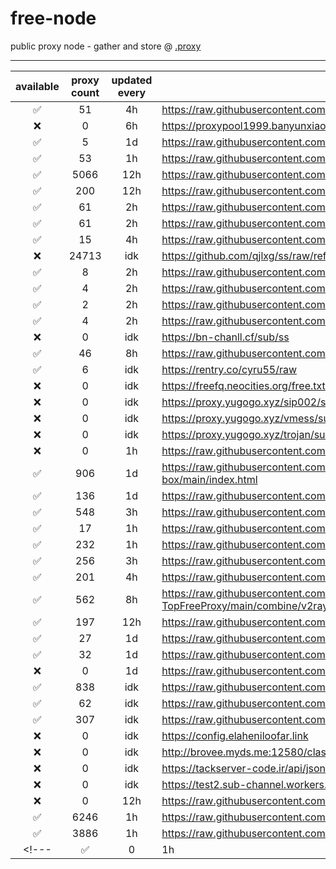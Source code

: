 # free-node
public proxy node - gather and store @ [.proxy](https://github.com/mheidari98/.proxy)

---

| available | proxy count | updated every | url |
|:---------:|:---------:|:-------------:|-----|
| ✅ | 51 | 4h |https://raw.githubusercontent.com/wrfree/free/main/README.md|
| ❌ | 0 | 6h |https://proxypool1999.banyunxiaoxi.icu/clash/proxies|
| ✅ | 5 | 1d |https://raw.githubusercontent.com/aiboboxx/v2rayfree/main/README.md|
| ✅ | 53 | 1h |https://raw.githubusercontent.com/Pawdroid/Free-servers/main/sub|
| ✅ | 5066 | 12h |https://raw.githubusercontent.com/mahdibland/V2RayAggregator/master/sub/sub_merge_base64.txt|
| ✅ | 200 | 12h |https://raw.githubusercontent.com/mahdibland/V2RayAggregator/master/Eternity|
| ✅ | 61 |2h |https://raw.githubusercontent.com/mahdibland/V2RayAggregator/master/sub/airport_merge_base64.txt|
| ✅ | 61 |2h |https://raw.githubusercontent.com/mahdibland/V2RayAggregator/master/EternityAir|
| ✅ | 15 | 4h |https://raw.githubusercontent.com/freefq/free/master/v2|
| ❌ | 24713 | idk |https://github.com/qjlxg/ss/raw/refs/heads/master/list_raw.txt|
| ✅ | 8 | 2h |https://raw.githubusercontent.com/learnhard-cn/free_proxy_ss/main/free|
| ✅ | 4 | 2h |https://raw.githubusercontent.com/learnhard-cn/free_proxy_ss/main/ss/sssub|
| ✅ | 2 | 2h |https://raw.githubusercontent.com/learnhard-cn/free_proxy_ss/main/ssr/ssrsub|
| ✅ | 4 | 2h |https://raw.githubusercontent.com/learnhard-cn/free_proxy_ss/main/v2ray/v2raysub|
| ❌ | 0 | idk |https://bn-chanll.cf/sub/ss|
| ✅ | 46 | 8h |https://raw.githubusercontent.com/mfuu/v2ray/master/v2ray|
| ✅ | 6 | idk |https://rentry.co/cyru55/raw|
| ❌ | 0 | idk |https://freefq.neocities.org/free.txt|
| ❌ | 0 | idk |https://proxy.yugogo.xyz/sip002/sub|
| ❌ | 0 | idk |https://proxy.yugogo.xyz/vmess/sub|
| ❌ | 0 | idk |https://proxy.yugogo.xyz/trojan/sub|
| ❌ | 0 | 1h |https://raw.githubusercontent.com/tbbatbb/Proxy/master/dist/v2ray.config.txt|
| ✅ | 906 | 1d |https://raw.githubusercontent.com/AlienVPN402/AlienVPN402-subscribe-servers-sing-box/main/index.html|
| ✅ | 136 | 1d |https://raw.githubusercontent.com/LonUp/NodeList/main/V2RAY/Latest_base64.txt|
| ✅ | 548 | 3h |https://raw.githubusercontent.com/w1770946466/Auto_proxy/main/Long_term_subscription_num|
| ✅ | 17 | 1h |https://raw.githubusercontent.com/a2470982985/getNode/main/v2ray.txt|
| ✅ | 232 | 1h |https://raw.githubusercontent.com/ZywChannel/free/main/sub|
| ✅ | 256 | 3h |https://raw.githubusercontent.com/peasoft/NoMoreWalls/master/list.txt|
| ✅ | 201 | 4h |https://raw.githubusercontent.com/ts-sf/fly/main/v2|
| ✅ | 562 | 8h |https://raw.githubusercontent.com/WilliamStar007/ClashX-V2Ray-TopFreeProxy/main/combine/v2ray.config.txt|
| ✅ | 197 | 12h |https://raw.githubusercontent.com/HakurouKen/free-node/main/public|
| ✅ | 27 | 1d |https://raw.githubusercontent.com/ermaozi/get_subscribe/main/subscribe/v2ray.txt|
| ✅ | 32 | 1d |https://raw.githubusercontent.com/ermaozi01/free_clash_vpn/main/subscribe/v2ray.txt|
| ❌ | 0 | 1d |https://raw.githubusercontent.com/xieshunxi1/subscribe_clash_v2ray/main/subscribe/v2ray.txt|
| ✅ | 838 | idk |https://raw.githubusercontent.com/mostafasadeghifar/v2ray-config/main/config_file.txt|
| ✅ | 62 | idk |https://raw.githubusercontent.com/Ashkan-m/v2ray/main/Sub.txt|
| ✅ | 307 | idk |https://raw.githubusercontent.com/yebekhe/TelegramV2rayCollector/main/sub/base64/mix|
| ❌ | 0 | idk |https://config.elaheniloofar.link|
| ❌ | 0 | idk |http://brovee.myds.me:12580/clash/proxies|
| ❌ | 0 | idk |https://tackserver-code.ir/api/json/mrpooya.xyz.json|
| ❌ | 0 | idk |https://test2.sub-channel.workers.dev/vless/android/random|
| ❌ | 0 | 12h |https://raw.githubusercontent.com/sashalsk/V2Ray/main/V2Config|
| ✅ | 6246 | 1h |https://raw.githubusercontent.com/barry-far/V2ray-Configs/main/All_Configs_Sub.txt|
| ✅ | 3886 | 1h |https://raw.githubusercontent.com/soroushmirzaei/telegram-configs-collector/main/splitted/mixed|
<!---| ✅ | 0 | 1h |https://raw.githubusercontent.com/tbbatbb/Proxy/master/dist/v2ray.config.txt|-->